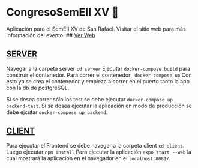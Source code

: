 # CongresoSemEII XV 🎸

Aplicación para el SemEII XV de San Rafael.
Visitar el sitio web para más información del evento. ## [Ver Web](https://semeii2024.vercel.app)

## [SERVER](https://github.com/GuillermoEQ/CongresoSemEII/edit/main/server)

Navegar a la carpeta server  ``` cd server ```
Ejecutar ` docker-compose build ` para construir el contenedor.
Para correr el contenedor  ` docker-compose up`
Con esto ya se crea el contenedor y empieza a correr en el puerto tanto la app con la db de postgreSQL. 

Si se desea correr sólo los test se debe ejecutar `docker-compose up backend-test`.
Si se desea ejecutar la aplicación en modo de producción se debe ejcutar `docker-compose up backend`. 

## [CLIENT](https://github.com/GuillermoEQ/CongresoSemEII/edit/main/client)

Para ejecutar el Frontend se debe navegar a la carpeta client ```cd client```.
Luego ejecutar `npm install`
Para ejecutar la aplicación `expo start --web`  la cual mostrará la aplicación en el navegador en el `localhost:8081/`.
